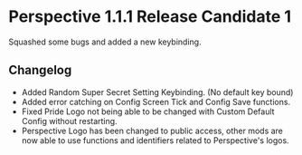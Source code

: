 # Perspective 1.1.1 Release Candidate 1  
Squashed some bugs and added a new keybinding.

## Changelog
- Added Random Super Secret Setting Keybinding. (No default key bound)
- Added error catching on Config Screen Tick and Config Save functions.  
- Fixed Pride Logo not being able to be changed with Custom Default Config without restarting.
- Perspective Logo has been changed to public access, other mods are now able to use functions and identifiers related to Perspective's logos.